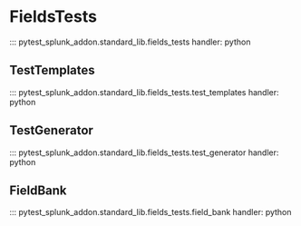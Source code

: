 # FieldsTests

::: pytest_splunk_addon.standard_lib.fields_tests
    handler: python


## TestTemplates

::: pytest_splunk_addon.standard_lib.fields_tests.test_templates
    handler: python


## TestGenerator

::: pytest_splunk_addon.standard_lib.fields_tests.test_generator
    handler: python


## FieldBank

::: pytest_splunk_addon.standard_lib.fields_tests.field_bank
    handler: python

